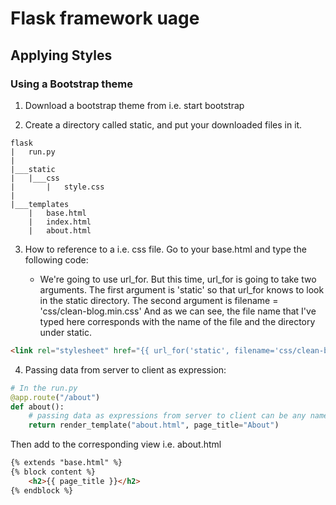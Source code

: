 # Flask framework uage

## Applying Styles

### Using a Bootstrap  theme

1. Download a bootstrap theme from i.e. start bootstrap

2. Create a directory called static, and put your downloaded files in it.

```dirtree
flask
|   run.py
|
|___static
|   |___css
|       |   style.css
|
|___templates
    |   base.html
    |   index.html
    |   about.html

```

3. How to reference to a i.e. css file.
Go to your base.html and type the following code:

    - We're going to use url_for. But this time, url_for is going to take two arguments. The first argument is 'static' so that url_for knows to look in the static directory. The second argument is filename = 'css/clean-blog.min.css' And as we can see, the file name that I've typed here corresponds with the name of the file and the directory under static.

```html
<link rel="stylesheet" href="{{ url_for('static', filename='css/clean-blog.min.css') }}">
```

4. Passing data from server to client as expression:

```python
# In the run.py
@app.route("/about")
def about():
    # passing data as expressions from server to client can be any name i.e. page_title = ""
    return render_template("about.html", page_title="About")
```

Then add to the corresponding view i.e. about.html

```html
{% extends "base.html" %}
{% block content %}
    <h2>{{ page_title }}</h2>
{% endblock %}
```

